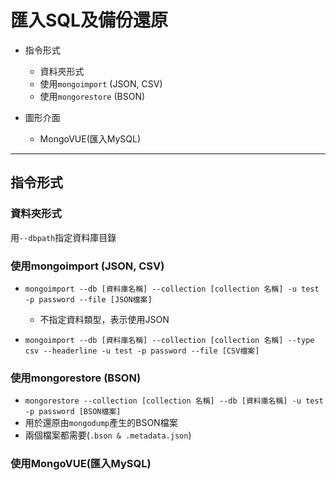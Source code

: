 # 匯入SQL及備份還原 #

- 指令形式

    - 資料夾形式
    - 使用`mongoimport` (JSON, CSV)
    - 使用`mongorestore` (BSON)

- 圖形介面

    - MongoVUE(匯入MySQL)

---

## 指令形式 ##

### 資料夾形式 ###

用`--dbpath`指定資料庫目錄

### 使用mongoimport (JSON, CSV) ###

- `mongoimport --db [資料庫名稱] --collection [collection 名稱] -u test -p password --file [JSON檔案]`

    - 不指定資料類型，表示使用JSON

- `mongoimport --db [資料庫名稱] --collection [collection 名稱] --type csv --headerline -u test -p password --file [CSV檔案]`

### 使用mongorestore (BSON) ###

- `mongorestore --collection [collection 名稱] --db [資料庫名稱] -u test -p password [BSON檔案]`
- 用於還原由`mongodump`產生的BSON檔案
- 兩個檔案都需要(`.bson & .metadata.json`)

### 使用MongoVUE(匯入MySQL) ###